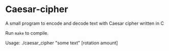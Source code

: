 # Caesar-cipher
A small program to encode and decode text with Caesar cipher written in C

Run `make` to compile.

Usage: ./caesar_cipher "some text" [rotation amount]
